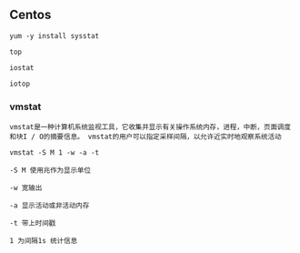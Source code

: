 ## Centos
```
yum -y install sysstat
```
```
top

iostat

iotop
```
### vmstat
```
vmstat是一种计算机系统监视工具，它收集并显示有关操作系统内存，进程，中断，页面调度和块I / O的摘要信息。 vmstat的用户可以指定采样间隔，以允许近实时地观察系统活动

vmstat -S M 1 -w -a -t

-S M 使用兆作为显示单位

-w 宽输出

-a 显示活动或非活动内存

-t 带上时间戳

1 为间隔1s 统计信息
```
